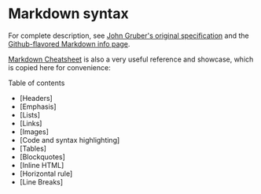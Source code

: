 <!-- ======================================================================
--- Search engine
title:          Markdown syntax
keywords:       markdown, syntax
description:    Markdown syntax in md-site-engine.
--- Menu system
order:          40
text:           Markdown syntax
hidden:         false
umbel:          false
--- Page properties
id:             
document:       
layout:         layout-2-left
$-left:         toc
======================================================================= -->

# Markdown syntax

For complete description, see [John Gruber's original specification](http://daringfireball.net/projects/markdown/)
and the [Github-flavored Markdown info page](https://guides.github.com/features/mastering-markdown/).

[Markdown Cheatsheet](https://github.com/adam-p/markdown-here/wiki/Markdown-Cheatsheet) is
also a very useful reference and showcase, which is copied here for convenience: 

Table of contents

* [Headers]
* [Emphasis]
* [Lists]
* [Links]
* [Images]
* [Code and syntax highlighting]
* [Tables]
* [Blockquotes]
* [Inline HTML]
* [Horizontal rule]
* [Line Breaks]

